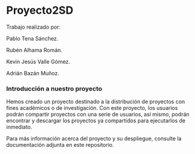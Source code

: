 # Proyecto2SD
Trabajo realizado por:

Pablo Tena Sánchez. 

Rubén Alhama Román.

Kevin Jesús Valle Gómez.

Adrián Bazán Muñoz.

### Introducción a nuestro proyecto

Hemos creado un proyecto destinado a la distribución de proyectos con fines académicos o de investigación. Con este proyecto, los usuarios podrán compartir proyectos con una serie de usuarios, así mismo, podrán encontrar y descargar los proyectos ya compartidos para ejecutarlos de inmediato.

Para más información acerca del proyecto y su despliegue, consulte la documentación adjunta en este repositorio.
